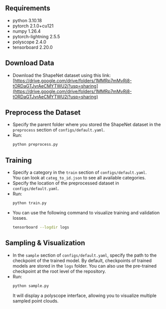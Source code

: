 ## Requirements
- python 3.10.18
- pytorch 2.1.0+cu121
- numpy 1.26.4
- pytorch-lightning 2.5.5
- polyscope 2.4.0
- tensorboard 2.20.0

## Download Data

- Download the ShapeNet dataset using this link:  
  [https://drive.google.com/drive/folders/1MMRp7mMvRj8-tORDaGTJvrAeCMYTWU2j?usp=sharing](https://drive.google.com/drive/folders/1MMRp7mMvRj8-tORDaGTJvrAeCMYTWU2j?usp=sharing)

## Preprocess the Dataset

- Specify the parent folder where you stored the ShapeNet dataset in the `preprocess` section of `configs/default.yaml`.
- Run:
  ```bash
  python preprocess.py
  ```

## Training

- Specify a category in the `train` section of `configs/default.yaml`.  
  You can look at `categ_to_id.json` to see all available categories.
- Specify the location of the preprocessed dataset in `configs/default.yaml`.
- Run:
  ```bash
  python train.py
  ```
- You can use the following command to visualize training and validation losses.
  ```bash
  tensorboard --logdir logs
  ```

## Sampling & Visualization

- In the `sample` section of `configs/default.yaml`, specify the path to the checkpoint of the trained model. By default, checkpoints of trained models are stored in the `logs` folder. You can also use the pre-trained checkpoint at the root level of the repository.
- Run:
  ```bash
  python sample.py
  ```
  It will display a polyscope interface, allowing you to visualize multiple sampled point clouds.
